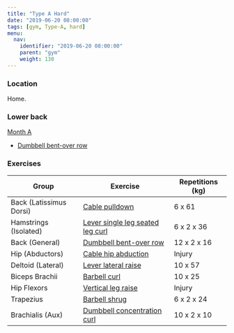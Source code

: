 ```yaml
---
title: "Type A Hard"
date: "2019-06-20 08:00:00"
tags: [gym, Type-A, hard]
menu:
  nav:
    identifier: "2019-06-20 08:00:00"
    parent: "gym"
    weight: 130
---
```


### Location

Home.

### Lower back
[Month A](https://exrx.net/WeightTraining/LowBack)

- [Dumbbell bent-over row](https://exrx.net/WeightExercises/BackGeneral/DBBentOverRow)

### Exercises

| Group                   | Exercise                                                                                                       | Repetitions (kg) |
|-------------------------|----------------------------------------------------------------------------------------------------------------|------------------|
| Back (Latissimus Dorsi) | [Cable pulldown](https://exrx.net/WeightExercises/LatissimusDorsi/CBFrontPulldown)                             | 6 x 61           |
| Hamstrings (Isolated)   | [Lever single leg seated leg curl](https://exrx.net/WeightExercises/Hamstrings/LVSingleLegSeatedLegCurlHammer) | 6 x 2 x 36       |
| Back (General)          | [Dumbbell bent-over row](https://exrx.net/WeightExercises/BackGeneral/DBBentOverRow)                           | 12 x 2 x 16      |
| Hip (Abductors)         | [Cable hip abduction](https://exrx.net/WeightExercises/HipAbductor/CBHipAbduction)                             | Injury           |
| Deltoid (Lateral)       | [Lever lateral raise](https://exrx.net/WeightExercises/DeltoidLateral/LVLateralRaise)                          | 10 x 57          |
| Biceps Brachii          | [Barbell curl](https://exrx.net/WeightExercises/Biceps/BBCurl)                                                 | 10 x 25          |
| Hip Flexors             | [Vertical leg raise](https://exrx.net/WeightExercises/HipFlexors/BWVerticalLegRaise)                           | Injury           |
| Trapezius               | [Barbell shrug](https://exrx.net/WeightExercises/TrapeziusUpper/BBShrug)                                       | 6 x 2 x 24       |
| Brachialis (Aux)        | [Dumbbell concentration curl](https://exrx.net/WeightExercises/Brachialis/BBPreacherCurl)                      | 10 x 2 x 10      |
